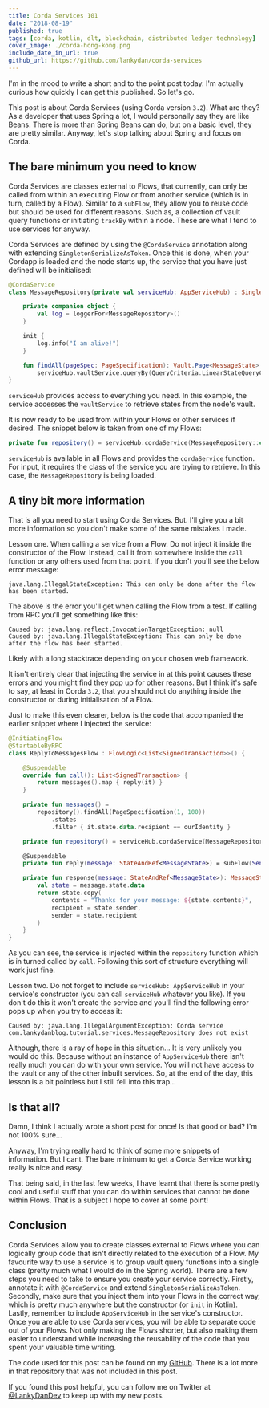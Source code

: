 ```yaml
---
title: Corda Services 101
date: "2018-08-19"
published: true
tags: [corda, kotlin, dlt, blockchain, distributed ledger technology]
cover_image: ./corda-hong-kong.png
include_date_in_url: true
github_url: https://github.com/lankydan/corda-services
---
```


I'm in the mood to write a short and to the point post today. I'm actually curious how quickly I can get this published. So let's go.

This post is about Corda Services (using Corda version `3.2`). What are they? As a developer that uses Spring a lot, I would personally say they are like Beans. There is more than Spring Beans can do, but on a basic level, they are pretty similar. Anyway, let's stop talking about Spring and focus on Corda.

## The bare minimum you need to know

Corda Services are classes external to Flows, that currently, can only be called from within an executing Flow or from another service (which is in turn, called by a Flow). Similar to a `subFlow`, they allow you to reuse code but should be used for different reasons. Such as, a collection of vault query functions or initiating `trackBy` within a node. These are what I tend to use services for anyway.

Corda Services are defined by using the `@CordaService` annotation along with extending `SingletonSerializeAsToken`. Once this is done, when your Cordapp is loaded and the node starts up, the service that you have just defined will be initialised:

```kotlin
@CordaService
class MessageRepository(private val serviceHub: AppServiceHub) : SingletonSerializeAsToken() {

    private companion object {
        val log = loggerFor<MessageRepository>()
    }

    init {
        log.info("I am alive!")
    }

    fun findAll(pageSpec: PageSpecification): Vault.Page<MessageState> =
        serviceHub.vaultService.queryBy(QueryCriteria.LinearStateQueryCriteria(), pageSpec)
}
```

`serviceHub` provides access to everything you need. In this example, the service accesses the `vaultService` to retrieve states from the node's vault.

It is now ready to be used from within your Flows or other services if desired. The snippet below is taken from one of my Flows:

```kotlin
private fun repository() = serviceHub.cordaService(MessageRepository::class.java)
```

`serviceHub` is available in all Flows and provides the `cordaService` function. For input, it requires the class of the service you are trying to retrieve. In this case, the `MessageRepository` is being loaded.

## A tiny bit more information 

That is all you need to start using Corda Services. But. I'll give you a bit more information so you don't make some of the same mistakes I made.

Lesson one. When calling a service from a Flow. Do not inject it inside the constructor of the Flow. Instead, call it from somewhere inside the `call` function or any others used from that point. If you don't you'll see the below error message:

```
java.lang.IllegalStateException: This can only be done after the flow has been started.
```

The above is the error you'll get when calling the Flow from a test. If calling from RPC you'll get something like this:

```
Caused by: java.lang.reflect.InvocationTargetException: null
Caused by: java.lang.IllegalStateException: This can only be done after the flow has been started.
```

Likely with a long stacktrace depending on your chosen web framework.

It isn't entirely clear that injecting the service in at this point causes these errors and you might find they pop up for other reasons. But I think it's safe to say, at least in Corda `3.2`, that you should not do anything inside the constructor or during initialisation of a Flow.

Just to make this even clearer, below is the code that accompanied the earlier snippet where I injected the service:

```kotlin
@InitiatingFlow
@StartableByRPC
class ReplyToMessagesFlow : FlowLogic<List<SignedTransaction>>() {

    @Suspendable
    override fun call(): List<SignedTransaction> {
        return messages().map { reply(it) }
    }

    private fun messages() =
        repository().findAll(PageSpecification(1, 100))
            .states
            .filter { it.state.data.recipient == ourIdentity }

    private fun repository() = serviceHub.cordaService(MessageRepository::class.java)

    @Suspendable
    private fun reply(message: StateAndRef<MessageState>) = subFlow(SendMessageFlow(response(message), message))

    private fun response(message: StateAndRef<MessageState>): MessageState {
        val state = message.state.data
        return state.copy(
            contents = "Thanks for your message: ${state.contents}",
            recipient = state.sender,
            sender = state.recipient
        )
    }
}  
```

As you can see, the service is injected within the `repository` function which is in turned called by `call`. Following this sort of structure everything will work just fine.

Lesson two. Do not forget to include `serviceHub: AppServiceHub` in your service's constructor (you can call `serviceHub` whatever you like). If you don't do this it won't create the service and you'll find the following error pops up when you try to access it:

```
Caused by: java.lang.IllegalArgumentException: Corda service com.lankydanblog.tutorial.services.MessageRepository does not exist
```

Although, there is a ray of hope in this situation... It is very unlikely you would do this. Because without an instance of `AppServiceHub` there isn't really much you can do with your own service. You will not have access to the vault or any of the other inbuilt services. So, at the end of the day, this lesson is a bit pointless but I still fell into this trap...

## Is that all? 

Damn, I think I actually wrote a short post for once! Is that good or bad? I'm not 100% sure...

Anyway, I'm trying really hard to think of some more snippets of information. But I cant. The bare minimum to get a Corda Service working really is nice and easy.

That being said, in the last few weeks, I have learnt that there is some pretty cool and useful stuff that you can do within services that cannot be done within Flows. That is a subject I hope to cover at some point!

## Conclusion

Corda Services allow you to create classes external to Flows where you can logically group code that isn't directly related to the execution of a Flow. My favourite way to use a service is to group vault query functions into a single class (pretty much what I would do in the Spring world). There are a few steps you need to take to ensure you create your service correctly. Firstly, annotate it with `@CordaService` and extend `SingletonSerializeAsToken`. Secondly, make sure that you inject them into your Flows in the correct way, which is pretty much anywhere but the constructor (or `init` in Kotlin). Lastly, remember to include `AppServiceHub` in the service's constructor. Once you are able to use Corda services, you will be able to separate code out of your Flows. Not only making the Flows shorter, but also making them easier to understand while increasing the reusability of the code that you spent your valuable time writing.

The code used for this post can be found on my [GitHub](https://github.com/lankydan/corda-services). There is a lot more in that repository that was not included in this post.

If you found this post helpful, you can follow me on Twitter at [@LankyDanDev](http://www.twitter.com/LankyDanDev) to keep up with my new posts.